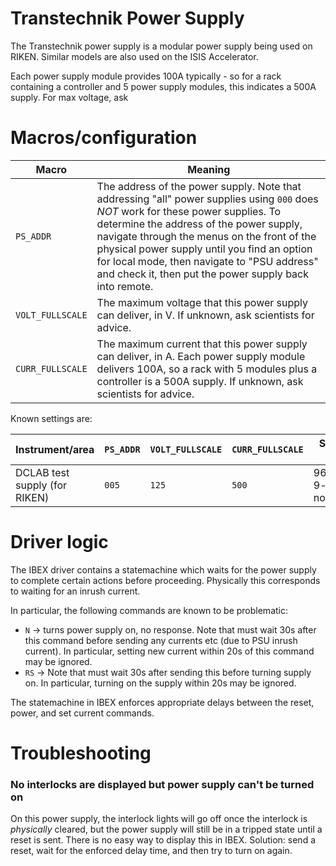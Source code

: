 # Transtechnik Power Supply

The Transtechnik power supply is a modular power supply being used on RIKEN. Similar models are also used on the ISIS Accelerator.

Each power supply module provides 100A typically - so for a rack containing a controller and 5 power supply modules, this indicates a 500A supply. For max voltage, ask

# Macros/configuration

| Macro | Meaning |
| --- | --- |
| `PS_ADDR` | The address of the power supply. Note that addressing "all" power supplies using `000` does *NOT* work for these power supplies. To determine the address of the power supply, navigate through the menus on the front of the physical power supply until you find an option for local mode, then navigate to "PSU address" and check it, then put the power supply back into remote. |
| `VOLT_FULLSCALE` | The maximum voltage that this power supply can deliver, in V. If unknown, ask scientists for advice. |
| `CURR_FULLSCALE` | The maximum current that this power supply can deliver, in A. Each power supply module delivers 100A, so a rack with 5 modules plus a controller is a 500A supply. If unknown, ask scientists for advice. |

Known settings are:

| Instrument/area | `PS_ADDR` | `VOLT_FULLSCALE` | `CURR_FULLSCALE` | Serial comms settings |
| --- | --- | --- | --- | --- |
| DCLAB test supply (for RIKEN) | `005` | `125` | `500` | 9600/8/None/1, 9-way cable, no null modem |

# Driver logic

The IBEX driver contains a statemachine which waits for the power supply to complete certain actions before proceeding. Physically this corresponds to waiting for an inrush current.

In particular, the following commands are known to be problematic:
- `N` -> turns power supply on, no response. Note that must wait 30s after this command before sending any currents etc (due to PSU inrush current). In particular, setting new current within 20s of this command may be ignored.
- `RS` -> Note that must wait 30s after sending this before turning supply on. In particular, turning on the supply within 20s may be ignored.

The statemachine in IBEX enforces appropriate delays between the reset, power, and set current commands.

# Troubleshooting

### No interlocks are displayed but power supply can't be turned on

On this power supply, the interlock lights will go off once the interlock is *physically* cleared, but the power supply will still be in a tripped state until a reset is sent. There is no easy way to display this in IBEX. Solution: send a reset, wait for the enforced delay time, and then try to turn on again.